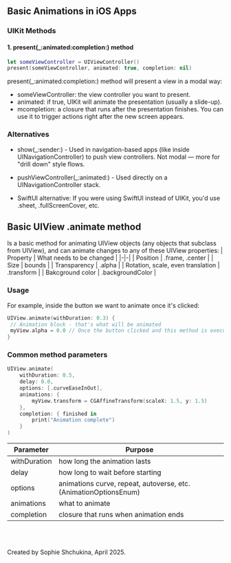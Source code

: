 ## Basic Animations in iOS Apps
### UIKit Methods
#### 1. present(_:animated:completion:) method
``` swift
let someViewController = UIViewController()
present(someViewController, animated: true, completion: nil)
 ```
present(_:animated:completion:) method will present a view in a modal way:
* someViewController: the view controller you want to present.
* animated: if true, UIKit will animate the presentation (usually a slide-up).
* mcompletion: a closure that runs after the presentation finishes. You can use it to trigger actions right after the new screen appears.

### Alternatives
* show(_:sender:) - 
Used in navigation-based apps (like inside UINavigationController) to push view controllers.
Not modal — more for "drill down" style flows.

* pushViewController(_:animated:) - 
Used directly on a UINavigationController stack.

* SwiftUI alternative:
If you were using SwiftUI instead of UIKit, you'd use .sheet, .fullScreenCover, etc.

## Basic UIView .animate method
Is a basic method for animating UIView objects (any objects that subclass from UIView), and can animate changes to any of these UIView properties:
| Property | What needs to be changed |
|-|-|
| Position | .frame, .center |
| Size | bounds |
| Transparency | .alpha |
| Rotation, scale, even translation | .transform |
| Bakcground color | .backgroundColor |

### Usage
For example, inside the button we want to animate once it's clicked:
``` swift
UIView.animate(withDuration: 0.3) {
 // Animation block - that's what will be animated
 myView.alpha = 0.0 // Once the button clicked and this method is executed, the button will fade away in 0.3 seconds until it's fully transparent
}
 ```
### Common method parameters
``` swift
UIView.animate(
    withDuration: 0.5,
    delay: 0.0,
    options: [.curveEaseInOut],
    animations: {
        myView.transform = CGAffineTransform(scaleX: 1.5, y: 1.5)
    },
    completion: { finished in
        print("Animation complete")
    }
)
 ```
| Parameter | Purpose |
|-|-|
| withDuration | how long the animation lasts |
| delay | how long to wait before starting |
| options | animations curve, repeat, autoverse, etc. (AnimationOptionsEnum) |
| animations | what to animate |
| completion | closure that runs when animation ends |

 <br><br>


Created by Sophie Shchukina, April 2025.
